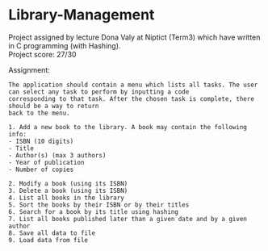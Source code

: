 # Library-Management

Project assigned by lecture Dona Valy at Niptict (Term3) which have written in C programming (with Hashing).<br>Project score: 27/30

Assignment:
```console
The application should contain a menu which lists all tasks. The user can select any task to perform by inputting a code
corresponding to that task. After the chosen task is complete, there should be a way to return
back to the menu.
```

```console
1. Add a new book to the library. A book may contain the following info:
- ISBN (10 digits)
- Title
- Author(s) (max 3 authors)
- Year of publication
- Number of copies

2. Modify a book (using its ISBN)
3. Delete a book (using its ISBN)
4. List all books in the library
5. Sort the books by their ISBN or by their titles
6. Search for a book by its title using hashing
7. List all books published later than a given date and by a given author
8. Save all data to file
9. Load data from file
```
